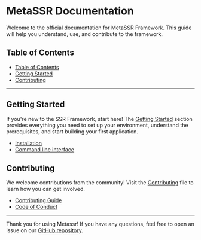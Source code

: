 # MetaSSR Documentation

Welcome to the official documentation for MetaSSR Framework. This guide will help you understand, use, and contribute to the framework.

## Table of Contents
- [Table of Contents](#table-of-contents)
- [Getting Started](#getting-started)
- [Contributing](#contributing)

---

## Getting Started

If you're new to the SSR Framework, start here! The [Getting Started](./getting-started) section provides everything you need to set up your environment, understand the prerequisites, and start building your first application.

- [Installation](./getting-started/installation.md)
- [Command line interface](./getting-started/cli.md)




## Contributing

We welcome contributions from the community! Visit the [Contributing](../CONTRIBUTING) file to learn how you can get involved.

- [Contributing Guide](../CONTRIBUTING.md)
- [Code of Conduct](../CODE_OF_CONDUCT.md)


---

Thank you for using Metassr! If you have any questions, feel free to open an issue on our [GitHub repository](https://github.com/metacall/rust-http-ssr).

